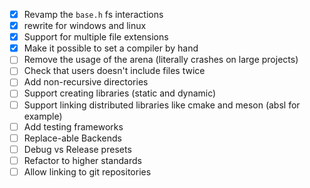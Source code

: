 - [x] Revamp the `base.h` fs interactions
- [x] rewrite for windows and linux
- [x] Support for multiple file extensions
- [x] Make it possible to set a compiler by hand
- [ ] Remove the usage of the arena (literally crashes on large projects)
- [ ] Check that users doesn't include files twice
- [ ] Add non-recursive directories
- [ ] Support creating libraries (static and dynamic)
- [ ] Support linking distributed libraries like cmake and meson (absl for example)
- [ ] Add testing frameworks
- [ ] Replace-able Backends
- [ ] Debug vs Release presets
- [ ] Refactor to higher standards
- [ ] Allow linking to git repositories

